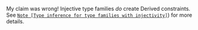 My claim was wrong! Injective type families *do* create Derived constraints.
See [`Note [Type inference for type families with injectivity]`](https://gitlab.haskell.org/ghc/ghc/-/blob/7ab6ab093c86227b6d33a5185ebbd11928ac9754/compiler/GHC/Tc/Solver/Interact.hs#L1430-1463)) for more details.
